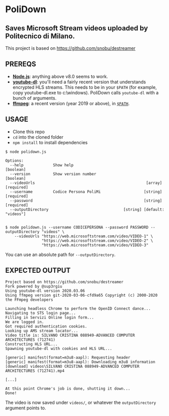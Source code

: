 # PoliDown

## Saves Microsoft Stream videos uploaded by Politecnico di Milano.

This project is based on https://github.com/snobu/destreamer


## PREREQS

* [**Node.js**](https://nodejs.org/it/download/): anything above v8.0 seems to work.
* [**youtube-dl**](https://ytdl-org.github.io/youtube-dl/download.html): you'll need a fairly recent version that understands encrypted HLS streams. This needs to be in your `$PATH` (for example, copy youtube-dl.exe to c:\windows). PoliDown calls `youtube-dl` with a bunch of arguments.
* [**ffmpeg**](https://www.ffmpeg.org/download.html): a recent version (year 2019 or above), in [`$PATH`](https://www.thewindowsclub.com/how-to-install-ffmpeg-on-windows-10).


## USAGE

* Clone this repo
* `cd` into the cloned folder
* `npm install` to install dependencies


```
$ node polidown.js

Options:
  --help             Show help                                         [boolean]
  --version          Show version number                               [boolean]
  --videoUrls                                                 [array] [required]
  --username         Codice Persona PoliMi                   [string] [required]
  --password                                                 [string] [required]
  --outputDirectory                                 [string] [default: "videos"]


$ node polidown.js --username CODICEPERSONA --password PASSWORD --outputDirectory "videos" \
    --videoUrls "https://web.microsoftstream.com/video/VIDEO-1" \
                "https://web.microsoftstream.com/video/VIDEO-2" \
                "https://web.microsoftstream.com/video/VIDEO-3"
```
You can use an absolute path for `--outputDirectory`.

## EXPECTED OUTPUT

```
Project based on https://github.com/snobu/destreamer
Fork powered by @sup3rgiu
Using youtube-dl version 2020.03.06
Using ffmpeg version git-2020-03-06-cfd9a65 Copyright (c) 2000-2020 the FFmpeg developers

Launching headless Chrome to perform the OpenID Connect dance...
Navigating to STS login page...
Filling in Servizi Online login form...
We are logged in.
Got required authentication cookies.
Looking up AMS stream locator...
Video title is: SILVANO CRISTINA 088949-ADVANCED COMPUTER ARCHITECTURES (712741)
Constructing HLS URL...
Spawning youtube-dl with cookies and HLS URL...

[generic] manifest(format=m3u8-aapl): Requesting header
[generic] manifest(format=m3u8-aapl): Downloading m3u8 information
[download] videos\SILVANO CRISTINA 088949-ADVANCED COMPUTER ARCHITECTURES (712741).mp4

[...]

At this point Chrome's job is done, shutting it down...
Done!
```

The video is now saved under `videos/`, or whatever the `outputDirectory` argument points to.
